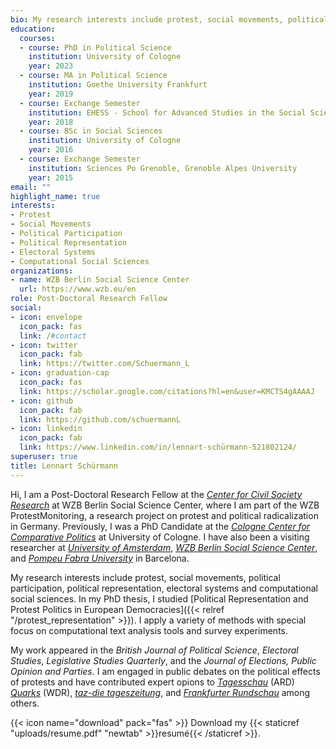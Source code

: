 ```yaml
---
bio: My research interests include protest, social movements, political participation, political representation, electoral systems and computational social sciences.
education:
  courses:
  - course: PhD in Political Science
    institution: University of Cologne
    year: 2023
  - course: MA in Political Science
    institution: Goethe University Frankfurt
    year: 2019
  - course: Exchange Semester
    institution: EHESS - School for Advanced Studies in the Social Sciences Paris
    year: 2018
  - course: BSc in Social Sciences
    institution: University of Cologne
    year: 2016
  - course: Exchange Semester
    institution: Sciences Po Grenoble, Grenoble Alpes University
    year: 2015
email: ""
highlight_name: true
interests:
- Protest
- Social Movements
- Political Participation 
- Political Representation
- Electoral Systems
- Computational Social Sciences
organizations:
- name: WZB Berlin Social Science Center
  url: https://www.wzb.eu/en
role: Post-Doctoral Research Fellow
social:
- icon: envelope
  icon_pack: fas
  link: /#contact
- icon: twitter
  icon_pack: fab
  link: https://twitter.com/Schuermann_L
- icon: graduation-cap
  icon_pack: fas
  link: https://scholar.google.com/citations?hl=en&user=KMCTS4gAAAAJ
- icon: github
  icon_pack: fab
  link: https://github.com/schuermannL
- icon: linkedin
  icon_pack: fab
  link: https://www.linkedin.com/in/lennart-schürmann-521802124/
superuser: true
title: Lennart Schürmann
---
```


Hi, I am a Post-Doctoral Research Fellow at the [_Center for Civil Society Research_](https://www.wzb.eu/en/research/dynamics-of-political-systems/center-for-civil-society-research) at WZB Berlin Social Science Center, where I am part of the WZB ProtestMonitoring, a research project on protest and political radicalization in Germany. Previously, I was a PhD Candidate at the [_Cologne Center for Comparative Politics_](https://cccp.uni-koeln.de/en/) at University of Cologne. I have also been a visiting researcher at [_University of Amsterdam_](https://www.uva.nl/en), [_WZB Berlin Social Science Center_](https://www.wzb.eu/en), and [_Pompeu Fabra University_](https://www.upf.edu) in Barcelona.  

My research interests include protest, social movements, political participation, political representation, electoral systems and computational social sciences. In my PhD thesis, I studied [Political Representation and Protest Politics in European Democracies]({{< relref "/protest_representation" >}}). I apply a variety of methods with special focus on computational text analysis tools and survey experiments.

My work appeared in the _British Journal of Political Science_, _Electoral Studies_, _Legislative Studies Quarterly_, and the _Journal of Elections, Public Opinion and Parties_. I am engaged in public debates on the political effects of protests and have contributed expert opions to [_Tagesschau_](https://www.tagesschau.de/inland/gesellschaft/fridays-for-future-244.html) (ARD) [_Quarks_](https://www.instagram.com/p/Cxmf-IHKDoX/) (WDR), [_taz-die tageszeitung_](https://taz.de/Klimastreik-von-Fridays-und-Verdi/!5995664/), and [_Frankfurter Rundschau_](https://www.fr.de/politik/verdi-und-fridays-for-future-warnstreiks-in-mehr-als-70-staedten-92865052.html) among others.



{{< icon name="download" pack="fas" >}} Download my {{< staticref "uploads/resume.pdf" "newtab" >}}resumé{{< /staticref >}}.
